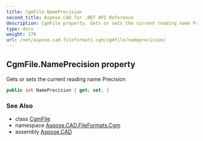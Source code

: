```yaml
---
title: CgmFile.NamePrecision
second_title: Aspose.CAD for .NET API Reference
description: CgmFile property. Gets or sets the current reading name Precision
type: docs
weight: 170
url: /net/aspose.cad.fileformats.cgm/cgmfile/nameprecision/
---
```

## CgmFile.NamePrecision property

Gets or sets the current reading name Precision

```csharp
public int NamePrecision { get; set; }
```

### See Also

* class [CgmFile](../)
* namespace [Aspose.CAD.FileFormats.Cgm](../../cgmfile/)
* assembly [Aspose.CAD](../../../)


